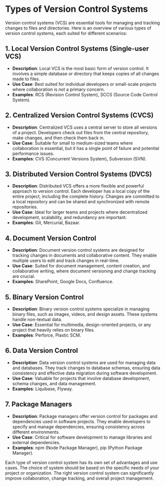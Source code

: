 # Types of Version Control Systems

Version control systems (VCS) are essential tools for managing and tracking changes to files and directories. Here is an overview of various types of version control systems, each suited for different scenarios:

## 1. Local Version Control Systems (Single-user VCS)

- **Description**: Local VCS is the most basic form of version control. It involves a simple database or directory that keeps copies of all changes made to files.
- **Use Case**: Best suited for individual developers or small-scale projects where collaboration is not a primary concern.
- **Examples**: RCS (Revision Control System), SCCS (Source Code Control System).

## 2. Centralized Version Control Systems (CVCS)

- **Description**: Centralized VCS uses a central server to store all versions of a project. Developers check out files from the central repository, make changes, and then check them back in.
- **Use Case**: Suitable for small to medium-sized teams where collaboration is essential, but it has a single point of failure and potential performance issues.
- **Examples**: CVS (Concurrent Versions System), Subversion (SVN).

## 3. Distributed Version Control Systems (DVCS)

- **Description**: Distributed VCS offers a more flexible and powerful approach to version control. Each developer has a local copy of the entire project, including the complete history. Changes are committed to a local repository and can be shared and synchronized with remote repositories.
- **Use Case**: Ideal for larger teams and projects where decentralized development, scalability, and redundancy are important.
- **Examples**: Git, Mercurial, Bazaar.

## 4. Document Version Control

- **Description**: Document version control systems are designed for tracking changes in documents and collaborative content. They enable multiple users to edit and track changes in real-time.
- **Use Case**: Suited for document management, content creation, and collaborative writing, where document versioning and change tracking are crucial.
- **Examples**: SharePoint, Google Docs, Confluence.

## 5. Binary Version Control

- **Description**: Binary version control systems specialize in managing binary files, such as images, videos, and design assets. These systems handle non-textual data.
- **Use Case**: Essential for multimedia, design-oriented projects, or any project that heavily relies on binary files.
- **Examples**: Perforce, Plastic SCM.

## 6. Data Version Control

- **Description**: Data version control systems are used for managing data and databases. They track changes to database schemas, ensuring data consistency and effective data migration during software development.
- **Use Case**: Valuable for projects that involve database development, schema changes, and data management.
- **Examples**: Liquibase, Flyway.

## 7. Package Managers

- **Description**: Package managers offer version control for packages and dependencies used in software projects. They enable developers to specify and manage dependencies, ensuring consistency across different environments.
- **Use Case**: Critical for software development to manage libraries and external dependencies.
- **Examples**: npm (Node Package Manager), pip (Python Package Manager).

Each type of version control system has its own set of advantages and use cases. The choice of system should be based on the specific needs of your project or organization. The right version control system can significantly improve collaboration, change tracking, and overall project management.

